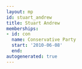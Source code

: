 ```yaml
---
layout: mp
id: stuart_andrew
title: Stuart Andrew
memberships:
- id: con
  name: Conservative Party
  start: '2010-06-08'
  end: 
autogenerated: true
---
```

